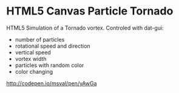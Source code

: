 HTML5 Canvas Particle Tornado
=====================

HTML5 Simulation of a Tornado vortex. Controled with dat-gui:

- number of particles
- rotational speed and direction
- vertical speed
- vortex width
- particles with random color
- color changing

http://codepen.io/msval/pen/yAwGa